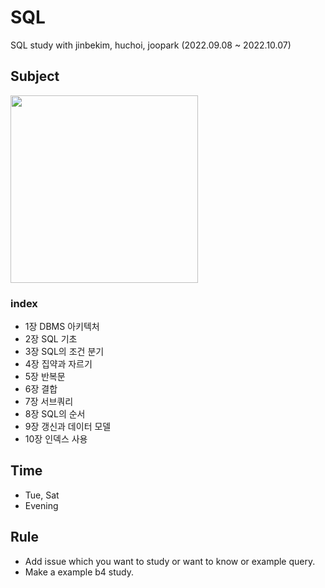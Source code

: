 # SQL
SQL study with jinbekim, huchoi, joopark
(2022.09.08 ~ 2022.10.07)
## Subject
<img src="https://user-images.githubusercontent.com/59330110/188078965-e3b77b99-0108-42eb-82fc-22430f1e05d7.png" width=300>

### index
* 1장 DBMS 아키텍처
* 2장 SQL 기초
* 3장 SQL의 조건 분기
* 4장 집약과 자르기
* 5장 반복문
* 6장 결합
* 7장 서브쿼리
* 8장 SQL의 순서
* 9장 갱신과 데이터 모델
* 10장 인덱스 사용

## Time
* Tue, Sat
* Evening

## Rule
* Add issue which you want to study or want to know or example query.
* Make a example b4 study.
